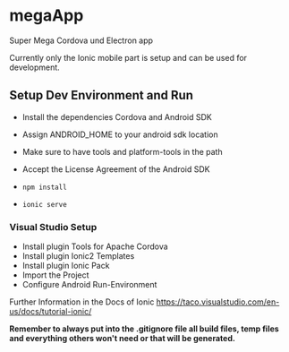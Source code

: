 megaApp
===========

Super Mega Cordova und Electron app

Currently only the Ionic mobile part is setup and can be used for development.

## Setup Dev Environment and Run

- Install the dependencies Cordova and Android SDK
- Assign ANDROID_HOME to your android sdk location
- Make sure to have tools and platform-tools in the path
- Accept the License Agreement of the Android SDK 

- `npm install`
- `ionic serve`

### Visual Studio Setup

- Install plugin Tools for Apache Cordova
- Install plugin Ionic2 Templates
- Install plugin Ionic Pack
- Import the Project
- Configure Android Run-Environment

Further Information in the Docs of Ionic https://taco.visualstudio.com/en-us/docs/tutorial-ionic/

**Remember to always put into the .gitignore file all build files, temp files and everything others won't need or that will be generated.**